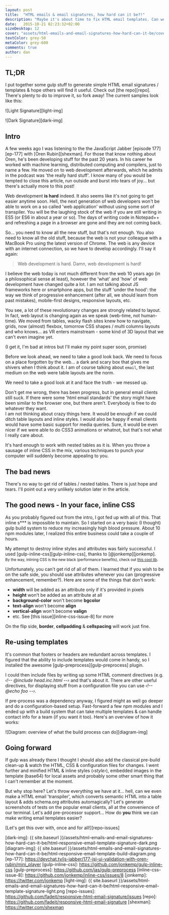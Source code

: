 ```yaml
---
layout: post
title:  "HTML emails & email signatures, how hard can it be?!"
description: "Maybe it's about time to fix HTML email templates. Can we make writing CSS easier? What about ditching templates? Are we doomed forever?"
date:   2015-10-21 02:23:32+02:00
sizeDesktop: 12
cover: "assets/html-emails-and-email-signatures-how-hard-can-it-be/cover.jpg"
textColor: grey-50
metaColor: grey-600
comments: true
author: dan
---
```


## TL;DR

I put together some gulp stuff to generate simple HTML email signatures / templates & hope others will find it useful. Check out [the repo][repo]. There's plenty to do to improve it, so fork away! The current samples look like this:

![Light Signature][light-img]

![Dark Signature][dark-img]


## Intro

A few weeks ago I was listening to the the JavaScript Jabber [episode 177][ep-177] with [Oren Rubin][shexman]. For those that know nothing about Oren, he's been developing stuff for the past 20 years. In his career he worked with machine learning, distributed computing and compilers, just to name a few. He moved on to web development afterwards, which he admits in the podcast was 'the really hard stuff'. I know many of you would be tempted to close this article, run outside and burst into tears of joy... but there's actually more to this post!

Web development **is hard** indeed. It also seems like it's not going to get easier anytime soon. Hell, the next generation of web developers won't be able to work on a so called 'web application' without using some sort of transpiler. You will be the laughing stock of the web if you are still writing in ES5 (or ES6 in about a year or so). The days of writing code in Notepad++ and refreshing a page in a browser are gone and they are not coming back.

So... you need to know all the new stuff, but that's not enough. You also need to know all the old stuff, because the web is not your colleague with a MacBook Pro using the latest version of Chrome. The web is any device with an internet connection, so we have to develop accordingly. I'll say it again:

> Web development is hard.
> Damn, web development is hard!

I believe the web today is not much different from the web 10 years ago (in a philosophical sense at least), however the 'what' and 'how' of web development have changed quite a lot. I am not talking about JS frameworks here or smartphone apps, but the stuff 'under the hood': the way we think of progressive enhancement (after all, we should learn from past mistakes), mobile-first designs, responsive layouts, etc.

You see, a lot of these revolutionary changes are strongly related to layout. In fact, web layout is changing again as we speak (web-time, not human-time). We moved from tables, wacky flash sites knew how to navigate, grids, now (almost) flexbox, tomorrow CSS shapes / multi columns layouts and who knows... as VR enters mainstream - some kind of 3D layout that we can't even imagine yet.

(I get it, I'm bad at intros but I'll make my point super soon, promise)

Before we look ahead, we need to take a good look back. We need to focus on a place forgotten by the web... a dark and scary box that gives me shivers when I think about it. I am of course talking about `email`, the last medium on the web were table layouts are the norm.

We need to take a good look at it and face the truth - we messed up.

Don't get me wrong, there has been progress, but in general email clients still suck. If there were some 'html email standards' the story might have been similar to the browser one, but there aren't. Everybody is free to do whatever they want. <br/> I am not thinking about crazy things here. It would be enough if we could ditch table layouts and inline styles. I would also be happy if email clients would have some basic support for media queries. Sure, it would be even nicer if we were able to do CSS3 animations or whatnot, but that's not what I really care about.

It's hard enough to work with nested tables as it is. When you throw a sausage of inline CSS in the mix, various techniques to punch your computer will suddenly become appealing to you.

## The bad news

There's no way to get rid of tables / nested tables. There is just hope and tears. I'll point out a very unlikely solution later in the article.

## The good news - In your face, inline CSS

As you probably figured out from the intro, I got fed up with all of this. That inline s\*\*\* is impossible to maintain. So I started on a very basic (I thought) gulp build system to reduce my increasingly high blood pressure. About 10 npm modules later, I realized this entire business could take a couple of hours.

My attempt to destroy inline styles and attributes was fairly successful. I used [gulp-inline-css][gulp-inline-css], thanks to [@jonkemp][jonkemp].
<br/><small>By the way, inlining CSS is the new black (performance benefits), check out [this cool lib][critical]</small>.

Unfortunately, you can't get rid of all of them. I learned that if you wish to be on the safe side, you should use attributes whenever you can (progressive enhancement, remember?). Here are some of the things that don't work:

- **width** will be added as an attribute only if it's provided in pixels
- **height** won't be added as an attribute at all
- **background-color** won't become **bgcolor**
- **text-align** won't become **align**
- **vertical-align** won't become **valign**
- etc. See [this issue][inline-css-issue-8] for more

On the flip side, **border**, **cellpadding** & **cellspacing** will work just fine.

## Re-using templates

It's common that footers or headers are redundant across templates. I figured that the ability to include templates would come in handy, so I installed the awesome [gulp-preprocess][gulp-preprocess] plugin.

I could then include files by writing up some HTML comment directives (e.g. <em>&lsaquo;!-- @include head.inc.html --&rsaquo;</em> and that's about it. There are other useful directives, for displaying stuff from a configuration file you can use <em>&lsaquo;!-- @echo foo --&rsaquo;</em>.

If pre-process was a dependency anyway, I figured might as well go deeper and do a configuration-based setup. Fast-forward a few npm modules and I ended up with a build system that can take multiple templates & can handle contact info for a team (if you want it too). Here's an overview of how it works:

![Diagram: overview of what the build process can do][diagram-img]

## Going forward

If gulp was already there I thought I should also add the classical pre-build clean-up & watch the HTML, CSS & configuration files for changes. I went further and minified HTML & inline styles (<em>&lsaquo;style&rsaquo;</em>), embedded images in the template (base64) for local assets and probably some other smart thing that I can't remember at the moment.

But why stop here? Let's throw everything we have at it... hell, can we even make a HTML email 'transpiler', which converts semantic HTML into a table layout & adds schema.org attributes automagically? Let's generate screenshots of tests on the popular email clients, all at the convenience of our terminal. Let's add pre-processor support... How do **you** think we can make writing email templates easier?

[Let's get this over with, once and for all!][repo-issues]

[critical]: https://github.com/addyosmani/critical
[dark-img]: {{ site.baseurl }}/assets/html-emails-and-email-signatures-how-hard-can-it-be/html-responsive-email-template-signature-dark.png
[diagram-img]: {{ site.baseurl }}/assets/html-emails-and-email-signatures-how-hard-can-it-be/html-responsive-email-template-build-diagram.png
[ep-177]: https://devchat.tv/js-jabber/177-jsj-ui-validation-with-oren-rubin/mini_player
[gulp-inline-css]: https://github.com/jonkemp/gulp-inline-css
[gulp-preprocess]: https://github.com/jas/gulp-preprocess
[inline-css-issue-8]: https://github.com/jonkemp/inline-css/issues/8
[jonkemp]: https://twitter.com/jonkemp
[light-img]: {{ site.baseurl }}/assets/html-emails-and-email-signatures-how-hard-can-it-be/html-responsive-email-template-signature-light.png
[repo-issues]: https://github.com/fadeit/responsive-html-email-signature/issues
[repo]: https://github.com/fadeit/responsive-html-email-signature
[shexman]: https://twitter.com/shexman
